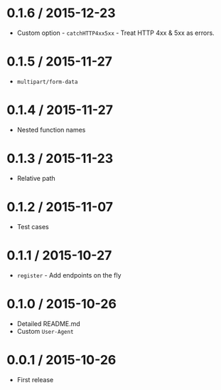 0.1.6 / 2015-12-23
==================

  * Custom option - `catchHTTP4xx5xx` - Treat HTTP 4xx & 5xx as errors.

0.1.5 / 2015-11-27
==================

  * `multipart/form-data`

0.1.4 / 2015-11-27
==================

  * Nested function names

0.1.3 / 2015-11-23
==================

  * Relative path

0.1.2 / 2015-11-07
==================

  * Test cases

0.1.1 / 2015-10-27
==================

  * `register` - Add endpoints on the fly

0.1.0 / 2015-10-26
==================

  * Detailed README.md
  * Custom `User-Agent`

0.0.1 / 2015-10-26
==================

 * First release